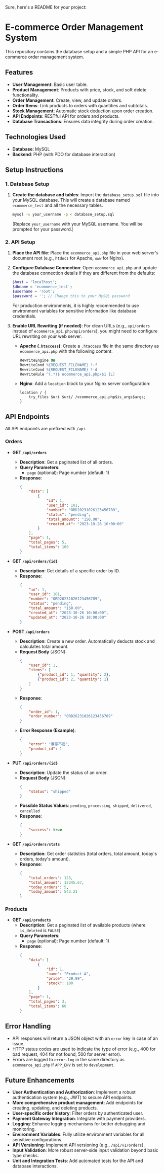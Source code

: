 Sure, here's a README for your project:

# E-commerce Order Management System

This repository contains the database setup and a simple PHP API for an e-commerce order management system.

## Features

* **User Management**: Basic user table.
* **Product Management**: Products with price, stock, and soft delete functionality.
* **Order Management**: Create, view, and update orders.
* **Order Items**: Link products to orders with quantities and subtotals.
* **Stock Management**: Automatic stock deduction upon order creation.
* **API Endpoints**: RESTful API for orders and products.
* **Database Transactions**: Ensures data integrity during order creation.

## Technologies Used

* **Database**: MySQL
* **Backend**: PHP (with PDO for database interaction)

## Setup Instructions

### 1. Database Setup

1.  **Create the database and tables**:
    Import the `database_setup.sql` file into your MySQL database. This will create a database named `ecommerce_test` and all the necessary tables.

    ```bash
    mysql -u your_username -p < database_setup.sql
    ```
    (Replace `your_username` with your MySQL username. You will be prompted for your password.)

### 2. API Setup

1.  **Place the API file**:
    Place the `ecommerce_api.php` file in your web server's document root (e.g., `htdocs` for Apache, `www` for Nginx).

2.  **Configure Database Connection**:
    Open `ecommerce_api.php` and update the database connection details if they are different from the defaults:
    ```php
    $host = 'localhost';
    $dbname = 'ecommerce_test';
    $username = 'root';
    $password = ''; // Change this to your MySQL password
    ```
    For production environments, it is highly recommended to use environment variables for sensitive information like database credentials.

3.  **Enable URL Rewriting (if needed)**:
    For clean URLs (e.g., `api/orders` instead of `ecommerce_api.php/api/orders`), you might need to configure URL rewriting on your web server.

    * **Apache (`.htaccess`)**:
        Create a `.htaccess` file in the same directory as `ecommerce_api.php` with the following content:
        ```apache
        RewriteEngine On
        RewriteCond %{REQUEST_FILENAME} !-f
        RewriteCond %{REQUEST_FILENAME} !-d
        RewriteRule ^(.*)$ ecommerce_api.php/$1 [L]
        ```

    * **Nginx**:
        Add a `location` block to your Nginx server configuration:
        ```nginx
        location / {
            try_files $uri $uri/ /ecommerce_api.php$is_args$args;
        }
        ```

## API Endpoints

All API endpoints are prefixed with `/api`.

### Orders

* **GET `/api/orders`**
    * **Description**: Get a paginated list of all orders.
    * **Query Parameters**:
        * `page` (optional): Page number (default: 1)
    * **Response**:
        ```json
        {
            "data": [
                {
                    "id": 1,
                    "user_id": 101,
                    "number": "ORD20231026123456789",
                    "status": "pending",
                    "total_amount": "150.00",
                    "created_at": "2023-10-26 10:00:00"
                }
            ],
            "page": 1,
            "total_pages": 5,
            "total_items": 100
        }
        ```

* **GET `/api/orders/{id}`**
    * **Description**: Get details of a specific order by ID.
    * **Response**:
        ```json
        {
            "id": 1,
            "user_id": 101,
            "number": "ORD20231026123456789",
            "status": "pending",
            "total_amount": "150.00",
            "created_at": "2023-10-26 10:00:00",
            "updated_at": "2023-10-26 10:00:00"
        }
        ```

* **POST `/api/orders`**
    * **Description**: Create a new order. Automatically deducts stock and calculates total amount.
    * **Request Body** (JSON):
        ```json
        {
            "user_id": 1,
            "items": [
                {"product_id": 1, "quantity": 2},
                {"product_id": 2, "quantity": 1}
            ]
        }
        ```
    * **Response**:
        ```json
        {
            "order_id": 1,
            "order_number": "ORD20231026123456789"
        }
        ```
    * **Error Response (Example)**:
        ```json
        {
            "error": "庫存不足",
            "product_id": 1
        }
        ```

* **PUT `/api/orders/{id}`**
    * **Description**: Update the status of an order.
    * **Request Body** (JSON):
        ```json
        {
            "status": "shipped"
        }
        ```
    * **Possible Status Values**: `pending`, `processing`, `shipped`, `delivered`, `cancelled`
    * **Response**:
        ```json
        {
            "success": true
        }
        ```

* **GET `/api/orders/stats`**
    * **Description**: Get order statistics (total orders, total amount, today's orders, today's amount).
    * **Response**:
        ```json
        {
            "total_orders": 123,
            "total_amount": 12345.67,
            "today_orders": 5,
            "today_amount": 543.21
        }
        ```

### Products

* **GET `/api/products`**
    * **Description**: Get a paginated list of available products (where `is_deleted` is `FALSE`).
    * **Query Parameters**:
        * `page` (optional): Page number (default: 1)
    * **Response**:
        ```json
        {
            "data": [
                {
                    "id": 1,
                    "name": "Product A",
                    "price": "29.99",
                    "stock": 100
                }
            ],
            "page": 1,
            "total_pages": 3,
            "total_items": 60
        }
        ```

## Error Handling

* API responses will return a JSON object with an `error` key in case of an issue.
* HTTP status codes are used to indicate the type of error (e.g., 400 for bad request, 404 for not found, 500 for server error).
* Errors are logged to `error.log` in the same directory as `ecommerce_api.php` if `APP_ENV` is set to `development`.

## Future Enhancements

* **User Authentication and Authorization**: Implement a robust authentication system (e.g., JWT) to secure API endpoints.
* **More comprehensive product management**: Add endpoints for creating, updating, and deleting products.
* **User-specific order history**: Filter orders by authenticated user.
* **Payment Gateway Integration**: Integrate with payment providers.
* **Logging**: Enhance logging mechanisms for better debugging and monitoring.
* **Environment Variables**: Fully utilize environment variables for all sensitive configurations.
* **API Versioning**: Implement API versioning (e.g., `/api/v1/orders`).
* **Input Validation**: More robust server-side input validation beyond basic type checks.
* **Unit and Integration Tests**: Add automated tests for the API and database interactions.
